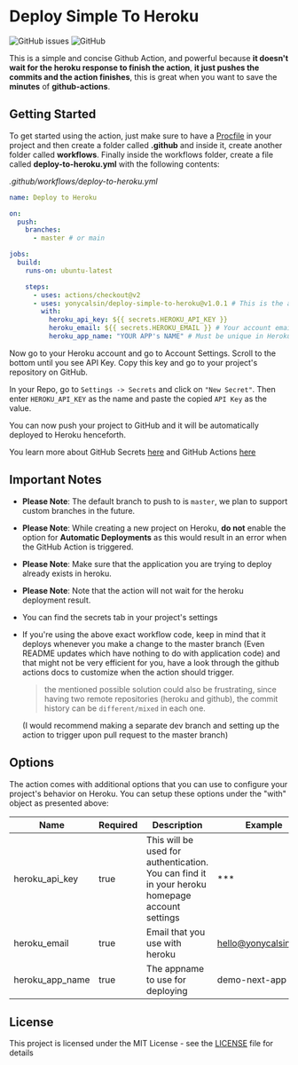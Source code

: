 # Deploy Simple To Heroku

![GitHub issues](https://img.shields.io/github/issues/yonycalsin/deploy-simple-to-heroku.svg)
![GitHub](https://img.shields.io/github/license/yonycalsin/deploy-simple-to-heroku.svg)

This is a simple and concise Github Action, and powerful because **it doesn't wait for the heroku response to finish the action**, **it just pushes the commits and the action finishes**, this is great when you want to save the **minutes** of **github-actions**.

## Getting Started

To get started using the action, just make sure to have a [Procfile](https://devcenter.heroku.com/articles/getting-started-with-nodejs#define-a-procfile) in your project and then create a folder called **.github** and inside it, create another folder called **workflows**. Finally inside the workflows folder, create a file called **deploy-to-heroku.yml** with the following contents:

_.github/workflows/deploy-to-heroku.yml_

```yaml
name: Deploy to Heroku

on:
  push:
    branches:
      - master # or main

jobs:
  build:
    runs-on: ubuntu-latest

    steps:
      - uses: actions/checkout@v2
      - uses: yonycalsin/deploy-simple-to-heroku@v1.0.1 # This is the action
        with:
          heroku_api_key: ${{ secrets.HEROKU_API_KEY }}
          heroku_email: ${{ secrets.HEROKU_EMAIL }} # Your account email
          heroku_app_name: "YOUR APP's NAME" # Must be unique in Heroku
```

Now go to your Heroku account and go to Account Settings. Scroll to the bottom until you see API Key. Copy this key and go to your project's repository on GitHub.

In your Repo, go to `Settings -> Secrets` and click on `"New Secret"`. Then enter `HEROKU_API_KEY` as the name and paste the copied `API Key` as the value.

You can now push your project to GitHub and it will be automatically deployed to Heroku henceforth.

You learn more about GitHub Secrets [here](https://docs.github.com/en/actions/configuring-and-managing-workflows/creating-and-storing-encrypted-secrets) and GitHub Actions [here](https://docs.github.com/en/actions)

## Important Notes

- **Please Note**: The default branch to push to is `master`, we plan to support custom branches in the future.
- **Please Note**: While creating a new project on Heroku, **do not** enable the option for **Automatic Deployments** as this would result in an error when the GitHub Action is triggered.
- **Please Note**: Make sure that the application you are trying to deploy already exists in heroku.
- **Please Note**: Note that the action will not wait for the heroku deployment result.
- You can find the secrets tab in your project's settings
- If you're using the above exact workflow code, keep in mind that it deploys whenever you make a change to the master branch (Even README updates which have nothing to do with application code) and that might not be very efficient for you, have a look through the github actions docs to customize when the action should trigger.

  > the mentioned possible solution could also be frustrating, since having two remote repositories (heroku and github), the commit history can be `different/mixed` in each one.

  (I would recommend making a separate dev branch and setting up the action to trigger upon pull request to the master branch)

## Options

The action comes with additional options that you can use to configure your project's behavior on Heroku. You can setup these options under the "with" object as presented above:

| Name            | Required | Description                                                                                    | Example              |
| --------------- | -------- | ---------------------------------------------------------------------------------------------- | -------------------- |
| heroku_api_key  | true     | This will be used for authentication. You can find it in your heroku homepage account settings | \*\*\*               |
| heroku_email    | true     | Email that you use with heroku                                                                 | hello@yonycalsin.com |
| heroku_app_name | true     | The appname to use for deploying                                                               | demo-next-app        |

## License

This project is licensed under the MIT License - see the [LICENSE](https://github.com/yonycalsin/deploy-simple-to-heroku/blob/master/LICENSE) file for details
